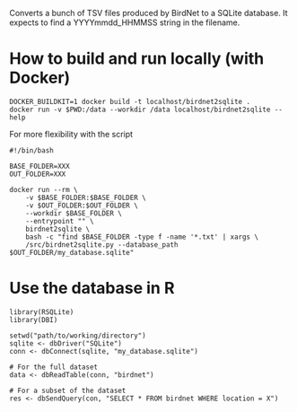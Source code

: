 Converts a bunch of TSV files produced by BirdNet to a SQLite database.
It expects to find a YYYYmmdd_HHMMSS string in the filename.

# How to build and run locally (with Docker)

```
DOCKER_BUILDKIT=1 docker build -t localhost/birdnet2sqlite .
docker run -v $PWD:/data --workdir /data localhost/birdnet2sqlite --help
```

For more flexibility with the script 

```
#!/bin/bash

BASE_FOLDER=XXX
OUT_FOLDER=XXX

docker run --rm \
    -v $BASE_FOLDER:$BASE_FOLDER \
    -v $OUT_FOLDER:$OUT_FOLDER \
    --workdir $BASE_FOLDER \
    --entrypoint "" \
    birdnet2sqlite \
    bash -c "find $BASE_FOLDER -type f -name '*.txt' | xargs \
    /src/birdnet2sqlite.py --database_path $OUT_FOLDER/my_database.sqlite"
```

# Use the database in R

```
library(RSQLite)
library(DBI)

setwd("path/to/working/directory")
sqlite <- dbDriver("SQLite")
conn <- dbConnect(sqlite, "my_database.sqlite")

# For the full dataset
data <- dbReadTable(conn, "birdnet")

# For a subset of the dataset 
res <- dbSendQuery(con, "SELECT * FROM birdnet WHERE location = X")
```
